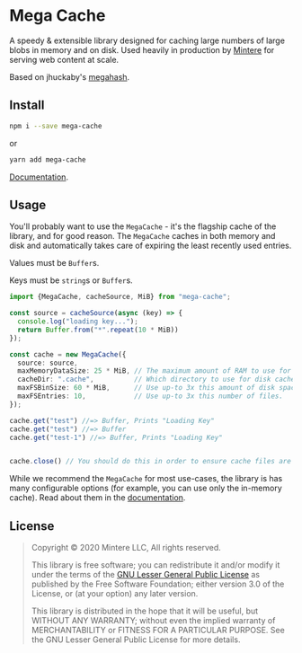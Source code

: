 # Mega Cache
 
A speedy & extensible library designed for caching large numbers of large blobs in memory and on disk. 
Used heavily in production by [Mintere](https://mintere.com) for serving web content at scale.

Based on jhuckaby's [megahash].

## Install

```sh
npm i --save mega-cache
```

or

```sh
yarn add mega-cache
```

[Documentation](https://mintere.github.io/mega-cache-node/).

## Usage

You'll probably want to use the `MegaCache` - it's the flagship cache of the library, and for good reason.
The `MegaCache` caches in both memory and disk and automatically takes care of expiring the least recently
used entries.

Values must be `Buffer`s. 

Keys must be `string`s or `Buffer`s.

```ts
import {MegaCache, cacheSource, MiB} from "mega-cache";

const source = cacheSource(async (key) => {
  console.log("loading key...");
  return Buffer.from("*".repeat(10 * MiB))
}); 

const cache = new MegaCache({
  source: source,
  maxMemoryDataSize: 25 * MiB, // The maximum amount of RAM to use for caching.
  cacheDir: ".cache",          // Which directory to use for disk cache.
  maxFSBinSize: 60 * MiB,      // Use up-to 3x this amount of disk space.
  maxFSEntries: 10,            // Use up-to 3x this number of files.
});

cache.get("test") //=> Buffer, Prints "Loading Key"
cache.get("test") //=> Buffer
cache.get("test-1") //=> Buffer, Prints "Loading Key"


cache.close() // You should do this in order to ensure cache files are removed.
```

While we recommend the `MegaCache` for most use-cases, the library is has many configurable options (for example, you can use only the in-memory cache). Read about them in the [documentation](https://mintere.github.io/mega-cache-node/).

## License

> Copyright © 2020 Mintere LLC, All rights reserved.
>
> This library is free software; you can redistribute it and/or modify it under the
> terms of the [GNU Lesser General Public License](LICENSE) as published by the Free
> Software Foundation; either version 3.0 of the License, or (at your option) any later version.
>
> This library is distributed in the hope that it will be useful,
> but WITHOUT ANY WARRANTY; without even the implied warranty of
> MERCHANTABILITY or FITNESS FOR A PARTICULAR PURPOSE.  See the GNU
> Lesser General Public License for more details.

[megahash]: https://github.com/jhuckaby/megahash
